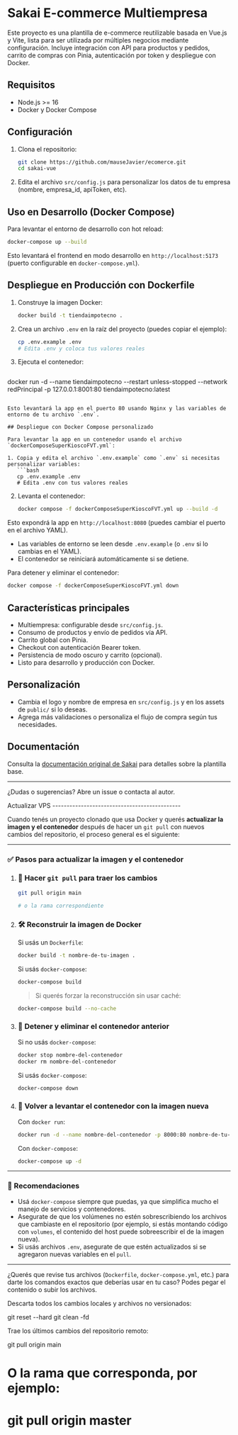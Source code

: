 # Sakai E-commerce Multiempresa

Este proyecto es una plantilla de e-commerce reutilizable basada en Vue.js y Vite, lista para ser utilizada por múltiples negocios mediante configuración. Incluye integración con API para productos y pedidos, carrito de compras con Pinia, autenticación por token y despliegue con Docker.

## Requisitos
- Node.js >= 16
- Docker y Docker Compose

## Configuración
1. Clona el repositorio:
   ```bash
   git clone https://github.com/mauseJavier/ecomerce.git
   cd sakai-vue
   ```
2. Edita el archivo `src/config.js` para personalizar los datos de tu empresa (nombre, empresa_id, apiToken, etc).

## Uso en Desarrollo (Docker Compose)

Para levantar el entorno de desarrollo con hot reload:

```bash
docker-compose up --build
```

Esto levantará el frontend en modo desarrollo en `http://localhost:5173` (puerto configurable en `docker-compose.yml`).

## Despliegue en Producción con Dockerfile

1. Construye la imagen Docker:
   ```bash
   docker build -t tiendaimpotecno .
   ```

2. Crea un archivo `.env` en la raíz del proyecto (puedes copiar el ejemplo):
   ```bash
   cp .env.example .env
   # Edita .env y coloca tus valores reales
   ```

3. Ejecuta el contenedor:
   ```bash
   
docker run -d  --name tiendaimpotecno  --restart unless-stopped  --network redPrincipal  -p 127.0.0.1:8001:80  tiendaimpotecno:latest   

```

Esto levantará la app en el puerto 80 usando Nginx y las variables de entorno de tu archivo `.env`.

## Despliegue con Docker Compose personalizado

Para levantar la app en un contenedor usando el archivo `dockerComposeSuperKioscoFVT.yml`:

1. Copia y edita el archivo `.env.example` como `.env` si necesitas personalizar variables:
   ```bash
   cp .env.example .env
   # Edita .env con tus valores reales
   ```

2. Levanta el contenedor:
   ```bash
   docker compose -f dockerComposeSuperKioscoFVT.yml up --build -d
   ```

Esto expondrá la app en `http://localhost:8080` (puedes cambiar el puerto en el archivo YAML).

- Las variables de entorno se leen desde `.env.example` (o `.env` si lo cambias en el YAML).
- El contenedor se reiniciará automáticamente si se detiene.

Para detener y eliminar el contenedor:
```bash
docker compose -f dockerComposeSuperKioscoFVT.yml down
```

## Características principales
- Multiempresa: configurable desde `src/config.js`.
- Consumo de productos y envío de pedidos vía API.
- Carrito global con Pinia.
- Checkout con autenticación Bearer token.
- Persistencia de modo oscuro y carrito (opcional).
- Listo para desarrollo y producción con Docker.

## Personalización
- Cambia el logo y nombre de empresa en `src/config.js` y en los assets de `public/` si lo deseas.
- Agrega más validaciones o personaliza el flujo de compra según tus necesidades.

## Documentación
Consulta la [documentación original de Sakai](https://sakai.primevue.org/documentation) para detalles sobre la plantilla base.

---

¿Dudas o sugerencias? Abre un issue o contacta al autor.

Actualizar VPS ---------------------------------------------

Cuando tenés un proyecto clonado que usa Docker y querés **actualizar la imagen y el contenedor** después de hacer un `git pull` con nuevos cambios del repositorio, el proceso general es el siguiente:

---

### ✅ **Pasos para actualizar la imagen y el contenedor**

1. ### 🔄 Hacer `git pull` para traer los cambios

   ```bash
   git pull origin main  
   
   # o la rama correspondiente
   ```

2. ### 🛠️ Reconstruir la imagen de Docker

   Si usás un `Dockerfile`:

   ```bash
   docker build -t nombre-de-tu-imagen .
   ```

   Si usás `docker-compose`:

   ```bash
   docker-compose build
   ```

   > Si querés forzar la reconstrucción sin usar caché:

   ```bash
   docker-compose build --no-cache
   ```

3. ### 🔁 Detener y eliminar el contenedor anterior

   Si no usás `docker-compose`:

   ```bash
   docker stop nombre-del-contenedor
   docker rm nombre-del-contenedor
   ```

   Si usás `docker-compose`:

   ```bash
   docker-compose down
   ```

4. ### 🚀 Volver a levantar el contenedor con la imagen nueva

   Con `docker run`:

   ```bash
   docker run -d --name nombre-del-contenedor -p 8000:80 nombre-de-tu-imagen
   ```

   Con `docker-compose`:

   ```bash
   docker-compose up -d
   ```

---

### 📝 Recomendaciones

* Usá `docker-compose` siempre que puedas, ya que simplifica mucho el manejo de servicios y contenedores.
* Asegurate de que los volúmenes no estén sobrescribiendo los archivos que cambiaste en el repositorio (por ejemplo, si estás montando código con `volumes`, el contenido del host puede sobreescribir el de la imagen nueva).
* Si usás archivos `.env`, asegurate de que estén actualizados si se agregaron nuevas variables en el `pull`.

---

¿Querés que revise tus archivos (`Dockerfile`, `docker-compose.yml`, etc.) para darte los comandos exactos que deberías usar en tu caso? Podes pegar el contenido o subir los archivos.


Descarta todos los cambios locales y archivos no versionados:


git reset --hard
git clean -fd

Trae los últimos cambios del repositorio remoto:

git pull origin main
# O la rama que corresponda, por ejemplo:
# git pull origin master